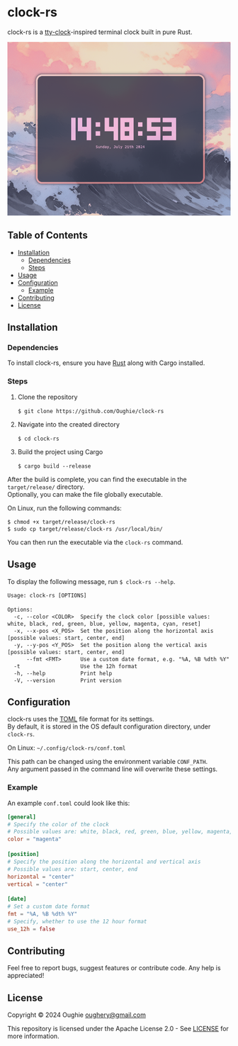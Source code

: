 # clock-rs

clock-rs is a [tty-clock](https://github.com/xorg62/tty-clock)-inspired terminal clock built in pure Rust.

![clock-rs screenshot](screenshots/preview.png)

## Table of Contents

- [Installation](#installation)
  - [Dependencies](#dependencies)
  - [Steps](#steps)
- [Usage](#usage)
- [Configuration](#configuration)
  - [Example](#example)
- [Contributing](#contributing)
- [License](#license)


## Installation

### Dependencies

To install clock-rs, ensure you have [Rust](https://www.rust-lang.org/) along with Cargo installed.

### Steps

1. Clone the repository

    `$ git clone https://github.com/Oughie/clock-rs`

2. Navigate into the created directory

    `$ cd clock-rs`

3. Build the project using Cargo

    `$ cargo build --release`

After the build is complete, you can find the executable in the `target/release/` directory.  
Optionally, you can make the file globally executable.

On Linux, run the following commands:  

```
$ chmod +x target/release/clock-rs
$ sudo cp target/release/clock-rs /usr/local/bin/
```

You can then run the executable via the `clock-rs` command.

## Usage

To display the following message, run `$ clock-rs --help`.

```
Usage: clock-rs [OPTIONS]

Options:
  -c, --color <COLOR>  Specify the clock color [possible values: white, black, red, green, blue, yellow, magenta, cyan, reset]
  -x, --x-pos <X_POS>  Set the position along the horizontal axis [possible values: start, center, end]
  -y, --y-pos <Y_POS>  Set the position along the vertical axis [possible values: start, center, end]
      --fmt <FMT>      Use a custom date format, e.g. "%A, %B %dth %Y"
  -t                   Use the 12h format
  -h, --help           Print help
  -V, --version        Print version
```

## Configuration

clock-rs uses the [TOML](https://toml.io/en/) file format for its settings.  
By default, it is stored in the OS default configuration directory, under `clock-rs`.

On Linux: `~/.config/clock-rs/conf.toml`

This path can be changed using the environment variable `CONF_PATH`.  
Any argument passed in the command line will overwrite these settings.

### Example

An example `conf.toml` could look like this:

```toml
[general]
# Specify the color of the clock
# Possible values are: white, black, red, green, blue, yellow, magenta, cyan, reset (none)
color = "magenta"

[position]
# Specify the position along the horizontal and vertical axis
# Possible values are: start, center, end
horizontal = "center"
vertical = "center"

[date]
# Set a custom date format
fmt = "%A, %B %dth %Y"
# Specify, whether to use the 12 hour format
use_12h = false
```

## Contributing

Feel free to report bugs, suggest features or contribute code.
Any help is appreciated!

## License

Copyright © 2024 Oughie oughery@gmail.com

This repository is licensed under the Apache License 2.0 - See [LICENSE](LICENSE) for more information.
